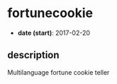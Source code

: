 # fortunecookie

- **date (start)**: 2017-02-20

## description

Multilanguage fortune cookie teller
